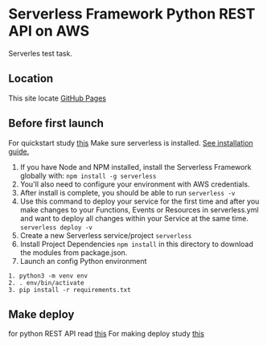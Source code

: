 # Serverless Framework Python REST API on AWS
Serverles test task.


## Location
This site locate [GitHub Pages](https://github.com/miha-pavel/serverless)


## Before first launch
For quickstart study [this](https://www.serverless.com/framework/docs/providers/aws/guide/quick-start/)
Make sure serverless is installed. [See installation guide.](https://www.serverless.com/framework/docs/providers/openwhisk/guide/installation/)
1. If you have Node and NPM installed, install the Serverless Framework globally with:
```npm install -g serverless```
2. You'll also need to configure your environment with AWS credentials.
3. After install is complete, you should be able to run
```serverless -v```
4. Use this command to deploy your service for the first time and after you make changes to your Functions, Events or Resources in serverless.yml and want to deploy all changes within your Service at the same time.
```serverless deploy -v```
5. Create a new Serverless service/project
```serverless```
6. Install Project Dependencies
```npm install``` in this directory to download the modules from package.json.
7. Launch an config Python environment
```
1. python3 -m venv env
2. . env/bin/activate
3. pip install -r requirements.txt
```

## Make deploy
for python REST API read [this](https://www.serverless.com/framework/docs/providers/aws/examples/hello-world/python/)
For making deploy study [this](https://www.serverless.com/framework/docs/providers/google/cli-reference/deploy/)